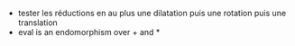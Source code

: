 * tester les réductions en au plus une dilatation puis une rotation puis une translation
* eval is an endomorphism over + and *
